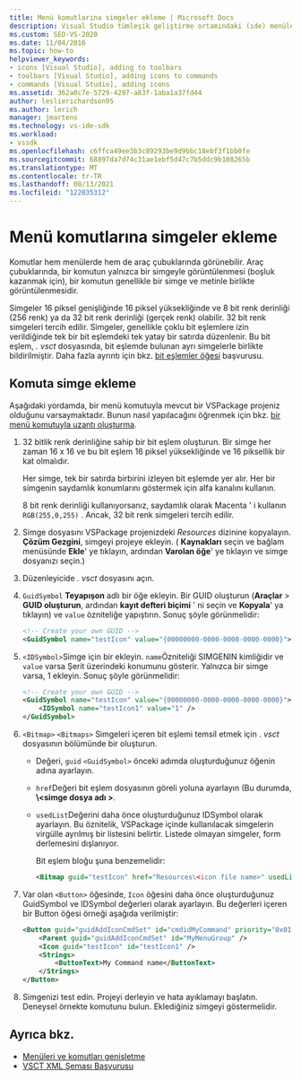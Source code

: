 ```yaml
---
title: Menü komutlarına simgeler ekleme | Microsoft Docs
description: Visual Studio tümleşik geliştirme ortamındaki (ıde) menülerde ve araç çubuklarında görünebilen komutlara simgeler eklemeyi öğrenin.
ms.custom: SEO-VS-2020
ms.date: 11/04/2016
ms.topic: how-to
helpviewer_keywords:
- icons [Visual Studio], adding to toolbars
- toolbars [Visual Studio], adding icons to commands
- commands [Visual Studio], adding icons
ms.assetid: 362a0c7e-5729-4297-a83f-1aba1a37fd44
author: leslierichardson95
ms.author: lerich
manager: jmartens
ms.technology: vs-ide-sdk
ms.workload:
- vssdk
ms.openlocfilehash: c6ffca49ee3b3c89293be9d9bbc18ebf3f1bb0fe
ms.sourcegitcommit: 68897da7d74c31ae1ebf5d47c7b5ddc9b108265b
ms.translationtype: MT
ms.contentlocale: tr-TR
ms.lasthandoff: 08/13/2021
ms.locfileid: "122035312"
---
```

# <a name="add-icons-to-menu-commands"></a>Menü komutlarına simgeler ekleme
Komutlar hem menülerde hem de araç çubuklarında görünebilir. Araç çubuklarında, bir komutun yalnızca bir simgeyle görüntülenmesi (boşluk kazanmak için), bir komutun genellikle bir simge ve metinle birlikte görüntülenmesidir.

 Simgeler 16 piksel genişliğinde 16 piksel yüksekliğinde ve 8 bit renk derinliği (256 renk) ya da 32 bit renk derinliği (gerçek renk) olabilir. 32 bit renk simgeleri tercih edilir. Simgeler, genellikle çoklu bit eşlemlere izin verildiğinde tek bir bit eşlemdeki tek yatay bir satırda düzenlenir. Bu bit eşlem, *. vsct* dosyasında, bit eşlemde bulunan ayrı simgelerle birlikte bildirilmiştir. Daha fazla ayrıntı için bkz. [bit eşlemler öğesi](../extensibility/bitmaps-element.md) başvurusu.

## <a name="add-an-icon-to-a-command"></a>Komuta simge ekleme
 Aşağıdaki yordamda, bir menü komutuyla mevcut bir VSPackage projeniz olduğunu varsaymaktadır. Bunun nasıl yapılacağını öğrenmek için bkz. [bir menü komutuyla uzantı oluşturma](../extensibility/creating-an-extension-with-a-menu-command.md).

1. 32 bitlik renk derinliğine sahip bir bit eşlem oluşturun. Bir simge her zaman 16 x 16 ve bu bit eşlem 16 piksel yüksekliğinde ve 16 piksellik bir kat olmalıdır.

     Her simge, tek bir satırda birbirini izleyen bit eşlemde yer alır. Her bir simgenin saydamlık konumlarını göstermek için alfa kanalını kullanın.

     8 bit renk derinliği kullanıyorsanız, saydamlık olarak Macenta ' i kullanın `RGB(255,0,255)` . Ancak, 32 bit renk simgeleri tercih edilir.

2. Simge dosyasını VSPackage projenizdeki *Resources* dizinine kopyalayın. **Çözüm Gezgini**, simgeyi projeye ekleyin. ( **Kaynakları** seçin ve bağlam menüsünde **Ekle**' ye tıklayın, ardından **Varolan öğe**' ye tıklayın ve simge dosyanızı seçin.)

3. Düzenleyicide *. vsct* dosyasını açın.

4. `GuidSymbol` **Teyapışon** adlı bir öğe ekleyin. Bir GUID oluşturun (**Araçlar**  >  **GUID oluşturun**, ardından **kayıt defteri biçimi** ' ni seçin ve **Kopyala**' ya tıklayın) ve `value` özniteliğe yapıştırın. Sonuç şöyle görünmelidir:

    ```xml
    <!-- Create your own GUID -->
    <GuidSymbol name="testIcon" value="{00000000-0000-0000-0000-0000}">
    ```

5. `<IDSymbol>`Simge için bir ekleyin. `name`Özniteliği SIMGENIN kimliğidir ve `value` varsa Şerit üzerindeki konumunu gösterir. Yalnızca bir simge varsa, 1 ekleyin. Sonuç şöyle görünmelidir:

    ```xml
    <!-- Create your own GUID -->
    <GuidSymbol name="testIcon" value="{00000000-0000-0000-0000-0000}">
        <IDSymbol name="testIcon1" value="1" />
    </GuidSymbol>
    ```

6. `<Bitmap>` `<Bitmaps>` Simgeleri içeren bit eşlemi temsil etmek için *. vsct* dosyasının bölümünde bir oluşturun.

    - Değeri, `guid` `<GuidSymbol>` önceki adımda oluşturduğunuz öğenin adına ayarlayın.

    - `href`Değeri bit eşlem dosyasının göreli yoluna ayarlayın (Bu durumda, **\\<simge dosya adı \>**.

    - `usedList`Değerini daha önce oluşturduğunuz IDSymbol olarak ayarlayın. Bu öznitelik, VSPackage içinde kullanılacak simgelerin virgülle ayrılmış bir listesini belirtir. Listede olmayan simgeler, form derlemesini dışlanıyor.

         Bit eşlem bloğu şuna benzemelidir:

        ```xml
        <Bitmap guid="testIcon" href="Resources\<icon file name>" usedList="testIcon1"/>
        ```

7. Var olan `<Button>` öğesinde, `Icon` öğesini daha önce oluşturduğunuz GuidSymbol ve IDSymbol değerleri olarak ayarlayın. Bu değerleri içeren bir Button öğesi örneği aşağıda verilmiştir:

    ```xml
    <Button guid="guidAddIconCmdSet" id="cmdidMyCommand" priority="0x0100" type="Button">
        <Parent guid="guidAddIconCmdSet" id="MyMenuGroup" />
        <Icon guid="testIcon" id="testIcon1" />
        <Strings>
            <ButtonText>My Command name</ButtonText>
        </Strings>
    </Button>
    ```

8. Simgenizi test edin. Projeyi derleyin ve hata ayıklamayı başlatın. Deneysel örnekte komutunu bulun. Eklediğiniz simgeyi göstermelidir.

## <a name="see-also"></a>Ayrıca bkz.
- [Menüleri ve komutları genişletme](../extensibility/extending-menus-and-commands.md)
- [VSCT XML Şeması Başvurusu](../extensibility/vsct-xml-schema-reference.md)
